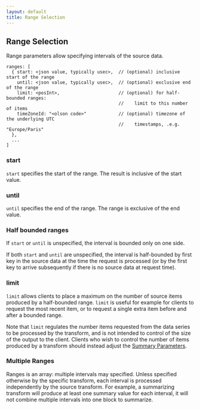 ```yaml
---
layout: default
title: Range Selection
---
```


Range Selection <a name="Ranges"></a>
---

Range parameters allow specifying intervals of the source data. 

    ranges: [
      { start: <json value, typically usec>,  // (optional) inclusive start of the range
        until: <json value, typically usec>,  // (optional) exclusive end of the range
        limit: <posInt>,                      // (optional) for half-bounded ranges: 
                                              //    limit to this number of items 
        timeZoneId: "<olson code>"            // (optional) timezone of the underlying UTC
                                              //    timestamps, .e.g. "Europe/Paris"
      },
      ...
    ]

### start
`start` specifies the start of the range. 
The result is inclusive of the start value. 

### until
`until` specifies the end of the range. The range is exclusive of the end value. 

### Half bounded ranges
If `start` or `until` is unspecified, the interval is bounded only on one side. 

If both `start` and `until` are unspecified, 
the interval is half-bounded by first key in the source data at the time the request is processed 
(or by the first key to arrive subsequently if there is no source data at request time).   

### limit 
`limit` allows clients to place a maximum on the number of source items produced by a half-bounded range. 
`limit` is useful for example for clients to request the most recent item, 
or to request a single extra item before and after a bounded range. 

Note that `limit` regulates the number items requested from the data series to be processed by the transform, 
and is not intended to control of the size of the output to the client. 
Clients who wish to control the number of items produced by a transform should instead adjust
the [Summary Parameters](#SummaryParameters).


### Multiple Ranges
Ranges is an array: multiple intervals may specified. 
Unless specified otherwise by the specific transform, 
each interval is processed independently by the source transform.
For example, a summarizing transform will produce at least one summary value for each interval, 
it will not combine multiple intervals into one block to summarize.

